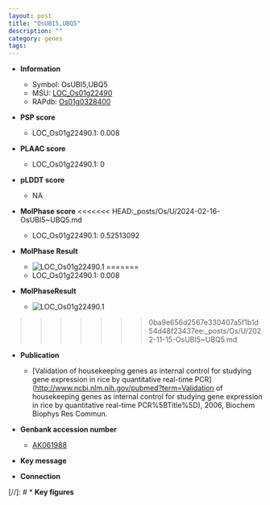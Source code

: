 ```yaml
---
layout: post
title: "OsUBI5,UBQ5"
description: ""
category: genes
tags: 
---
```


* **Information**  
    + Symbol: OsUBI5,UBQ5  
    + MSU: [LOC_Os01g22490](http://rice.plantbiology.msu.edu/cgi-bin/ORF_infopage.cgi?orf=LOC_Os01g22490)  
    + RAPdb: [Os01g0328400](http://rapdb.dna.affrc.go.jp/viewer/gbrowse_details/irgsp1?name=Os01g0328400)  

* **PSP score**  
    + LOC_Os01g22490.1: 0.008 

* **PLAAC score**  
    + LOC_Os01g22490.1: 0 

* **pLDDT score**
    + NA


* **MolPhase score**
<<<<<<< HEAD:_posts/Os/U/2024-02-16-OsUBI5~UBQ5.md
    + LOC_Os01g22490.1: 0.52513092

* **MolPhase Result**
    + ![LOC_Os01g22490.1](https://304243504.github.io/Pictures/LOC_Os01g/LOC_Os01g22490.1.png)
=======
    + LOC_Os01g22490.1: 0.008

* **MolPhaseResult**
    + ![LOC_Os01g22490.1](https://ricepsp.github.io/pictures/LOC_Os01g/LOC_Os01g22490.1.png)
>>>>>>> 0ba9e656d2567e330407a5f1b1d54d48f23437ee:_posts/Os/U/2022-11-15-OsUBI5~UBQ5.md

* **Publication**  
    + [Validation of housekeeping genes as internal control for studying gene expression in rice by quantitative real-time PCR](http://www.ncbi.nlm.nih.gov/pubmed?term=Validation of housekeeping genes as internal control for studying gene expression in rice by quantitative real-time PCR%5BTitle%5D), 2006, Biochem Biophys Res Commun.

* **Genbank accession number**  
    + [AK061988](http://www.ncbi.nlm.nih.gov/nuccore/AK061988)

* **Key message**  

* **Connection**  

[//]: # * **Key figures**  


